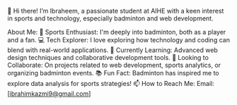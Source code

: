 👋 Hi there!
I’m Ibraheem, a passionate student at AIHE with a keen interest in sports and technology, especially badminton and web development.

About Me:
🏸 Sports Enthusiast: I'm deeply into badminton, both as a player and a fan.
💻 Tech Explorer: I love exploring how technology and coding can blend with real-world applications.
🌱 Currently Learning: Advanced web design techniques and collaborative development tools.
💞️ Looking to Collaborate: On projects related to web development, sports analytics, or organizing badminton events.
📚 Fun Fact: Badminton has inspired me to explore data analysis for sports strategies!
📫 How to Reach Me:
Email: [ibrahimkazmi9@gmail.com]




<!---
Ibraheemkazmi/Ibraheemkazmi is a ✨ special ✨ repository because its `README.md` (this file) appears on your GitHub profile.
You can click the Preview link to take a look at your changes.
--->

